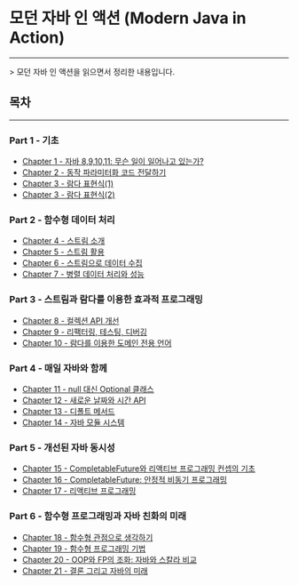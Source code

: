 # 모던 자바 인 액션 (Modern Java in Action)
<hr>
> 모던 자바 인 액션을 읽으면서 정리한 내용입니다.

## 목차
<hr>

### Part 1 - 기초
- [Chapter 1 - 자바 8,9,10,11: 무슨 일이 일어나고 있는가?](https://github.com/naekang/Only-Java/blob/main/Modern-Java/summary/part_01/%EC%9E%90%EB%B0%94%208%2C%209%2C%2010%2C%2011%20:%20%EB%AC%B4%EC%8A%A8%20%EC%9D%BC%EC%9D%B4%20%EC%9D%BC%EC%96%B4%EB%82%98%EA%B3%A0%20%EC%9E%88%EB%8A%94%EA%B0%80.md)
- [Chapter 2 - 동작 파라미터화 코드 전달하기](https://github.com/naekang/Only-Java/blob/main/Modern-Java/summary/part_01/%EB%8F%99%EC%A0%81%20%ED%8C%8C%EB%9D%BC%EB%AF%B8%ED%84%B0%ED%99%94%20%EC%BD%94%EB%93%9C%20%EC%A0%84%EB%8B%AC%ED%95%98%EA%B8%B0.md)
- [Chapter 3 - 람다 표현식(1)](https://github.com/naekang/Only-Java/blob/main/Modern-Java/summary/part_01/%EB%9E%8C%EB%8B%A4%20%ED%91%9C%ED%98%84%EC%8B%9D(1).md)
- [Chapter 3 - 람다 표현식(2)]()

### Part 2 - 함수형 데이터 처리
- [Chapter 4 - 스트림 소개]()
- [Chapter 5 - 스트림 활용]()
- [Chapter 6 - 스트림으로 데이터 수집]()
- [Chapter 7 - 병렬 데이터 처리와 성능]()

### Part 3 - 스트림과 람다를 이용한 효과적 프로그래밍
- [Chapter 8 - 컬렉션 API 개선]()
- [Chapter 9 - 리팩터링, 테스팅, 디버깅]()
- [Chapter 10 - 람다를 이용한 도메인 전용 언어]()

### Part 4 - 매일 자바와 함께
- [Chapter 11 - null 대신 Optional 클래스]()
- [Chapter 12 - 새로운 날짜와 시간 API]()
- [Chapter 13 - 디폴트 메서드]()
- [Chapter 14 - 자바 모듈 시스템]()

### Part 5 - 개선된 자바 동시성
- [Chapter 15 - CompletableFuture와 리액티브 프로그래밍 컨셉의 기초]()
- [Chapter 16 - CompletableFuture: 안정적 비동기 프로그래밍]()
- [Chapter 17 - 리액티브 프로그래밍]()

### Part 6 - 함수형 프로그래밍과 자바 친화의 미래
- [Chapter 18 - 함수형 관점으로 생각하기]()
- [Chapter 19 - 함수형 프로그래밍 기법]()
- [Chapter 20 - OOP와 FP의 조화: 자바와 스칼라 비교]()
- [Chapter 21 - 결론 그리고 자바의 미래]()